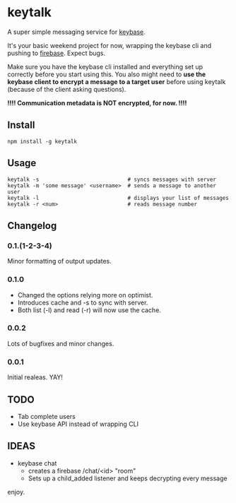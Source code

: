 # keytalk

A super simple messaging service for [keybase](http://keybase.io).

It's your basic weekend project for now, wrapping the keybase cli and pushing to [firebase](https://www.firebase.com/). 
Expect bugs.

Make sure you have the keybase cli installed and everything set up correctly before you start using this. You also might need to **use the keybase client to encrypt a message to a target user** before using keytalk (because of the client asking questions).

**!!!! Communication metadata is NOT encrypted, for now. !!!!**

## Install

    npm install -g keytalk

## Usage

    keytalk -s                            # syncs messages with server
	keytalk -m 'some message' <username>  # sends a message to another user
	keytalk -l                            # displays your list of messages
	keytalk -r <num>                      # reads message number

## Changelog

### 0.1.(1-2-3-4)

Minor formatting of output updates.

### 0.1.0

* Changed the options relying more on optimist.
* Introduces cache and -s to sync with server.
* Both list (-l) and read (-r) will now use the cache.

### 0.0.2

Lots of bugfixes and minor changes.

### 0.0.1

Initial realeas. YAY!

## TODO

* Tab complete users
* Use keybase API instead of wrapping CLI

## IDEAS

* keybase chat
	* creates a firebase /chat/\<id\> "room"
	* Sets up a child_added listener and keeps decrypting every message

enjoy.